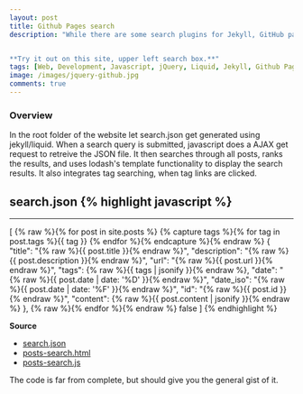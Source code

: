 ```yaml
---
layout: post
title: Github Pages search
description: "While there are some search plugins for Jekyll, GitHub pages doesn't support custom Jekyll plugins as of yet. This method allows searching your Github Pages posts and pages by creating a jQuery plugin to search trough your posts using jekyll generated search.json loaded using AJAX.


**Try it out on this site, upper left search box.**"
tags: [Web, Development, Javascript, jQuery, Liquid, Jekyll, Github Pages]
image: /images/jquery-github.jpg
comments: true
---
```



### Overview
In the root folder of the website let search.json get generated using jekyll/liquid.
When a search query is submitted, javascript does a AJAX get request to retreive the JSON file.
It then searches through all posts, ranks the results, and uses lodash's template functionality
to display the search results. It also integrates tag searching, when tag links are clicked.

**search.json**
{% highlight javascript %}
---
---
[
{% raw %}{% for post in site.posts %}
{% capture tags %}{% for tag in post.tags %}{{ tag }} {% endfor %}{% endcapture %}{% endraw %}
{
"title": "{% raw %}{{ post.title }}{% endraw %}",
"description": "{% raw %}{{ post.description }}{% endraw %}",
"url": "{% raw %}{{ post.url }}{% endraw %}",
"tags": {% raw %}{{ tags | jsonify }}{% endraw %},
"date": "{% raw %}{{ post.date | date: '%D' }}{% endraw %}",
"date_iso": "{% raw %}{{ post.date | date: '%F' }}{% endraw %}",
"id": "{% raw %}{{ post.id }}{% endraw %}",
"content": {% raw %}{{ post.content | jsonify }}{% endraw %}
},
{% raw %}{% endfor %}{% endraw %}
false
]
{% endhighlight %}


**Source**

- [search.json](https://github.com/RobinRadic/RobinRadic.github.io/blob/master/search.json)
- [posts-search.html](https://github.com/RobinRadic/shared-gh-pages/blob/master/widgets/posts-search.html)
- [posts-search.js](https://github.com/RobinRadic/RobinRadic.github.io/blob/master/assets/widgets/posts-search.js)


The code is far from complete, but should give you the general gist of it.